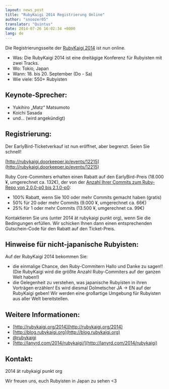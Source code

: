 ```yaml
---
layout: news_post
title: "RubyKaigi 2014 Registrierung Online"
author: "snoozer05"
translator: "Quintus"
date: 2014-07-26 16:02:34 +0000
lang: de
---
```


Die Registrierungsseite der [RubyKaigi 2014](http://rubykaigi.org/2014) ist nun online.

* Was: Die RubyKaigi 2014 ist eine dreitägige Konferenz für Rubyisten
  mit zwei Tracks.
* Wo: Tokio, Japan
* Wann: 18. bis 20. September (Do - Sa)
* Wie viele: 550+ Rubyisten

## Keynote-Sprecher:

* Yukihiro „Matz“ Matsumoto
* Koichi Sasada
* und... (wird angekündigt)

## Registrierung:

Der EarlyBird-Ticketverkauf ist nun eröffnet, aber begrenzt. Seien Sie
schnell!

[http://rubykaigi.doorkeeper.jp/events/12215](http://rubykaigi.doorkeeper.jp/events/12215)

Ruby Core-Commiters erhalten einen Rabatt auf den EarlyBird-Preis
(18.000 ¥, umgerechnet ca. 132€), der von der [Anzahl Ihrer Commits zum Ruby-Repo von 2.0.0-p0 bis 2.1.0-p0](https://gist.github.com/snoozer05/ca9860c57683e4221d10):

* 100% Rabatt, wenn Sie 100 oder mehr Commits gemacht haben (gratis)
* 50% für 20 oder mehr Commits (9.000 ¥, umgerechnet ca. 66€)
* 25% für 1 oder mehr Commits (13.500 ¥, umgerechnet ca. 99€)

Kontaktieren Sie uns (unter 2014 ät rubykaigi punkt org), wenn Sie die
Bedingungen erfüllen. Wir schicken Ihnen dann einen entsprechenden
Gutschein-Code für den Rabatt auf den Ticket-Preis.

## Hinweise für nicht-japanische Rubyisten:

Auf der RubyKaigi 2014 bekommen Sie:

* die einmalige Chance, den Ruby-Commitern Hallo und Danke zu sagen!!
  (Die RubyKaigi wird die größte Anzahl Ruby-Commiters auf der ganzen Welt
  haben!)
* die Gelegenheit zu verstehen, was japanische Rubyisten in ihren
  Vorträgen erzählen! Es wird diesmal Dolmetscher JA -> EN auf der
  RubyKaigi geben! Wir werden eine großartige Umgebung für Rubyisten
  aus aller Welt bereitstellen.

## Weitere Informationen:

* [http://rubykaigi.org/2014](http://rubykaigi.org/2014)
* [http://blog.rubykaigi.org](http://blog.rubykaigi.org)
* [@rubykaigi](https://twitter.com/rubykaigi)
* [http://lanyrd.com/2014/rubykaigi/](http://lanyrd.com/2014/rubykaigi)

## Kontakt:

2014 ät rubykaigi punkt org

Wir freuen uns, euch Rubyisten in Japan zu sehen <3

